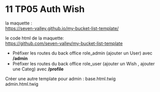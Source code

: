 # 11 TP05 Auth Wish

la maquette :  
https://seven-valley.github.io/my-bucket-list-template/

le code html de la maquette:  
https://github.com/seven-valley/my-bucket-list-template

- Préfixer les routes du back office role_admin (ajouter un User) 
avec **/admin**  
- Préfixer les routes du back office  role_user (ajouter un Wish , ajouter une Categ) 
avec **/profile**  

Créer une autre template pour admin :
base.html.twig  
admin.html.twig